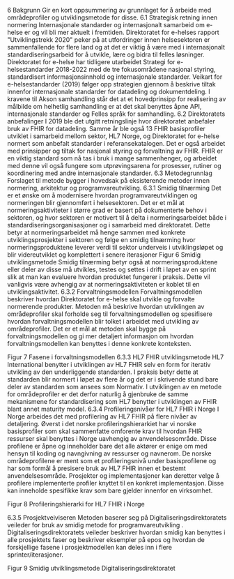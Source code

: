 6	Bakgrunn
Gir en kort oppsummering av grunnlaget for å arbeide med områdeprofiler og utviklingsmetode for disse.
6.1	Strategisk retning innen normering
Internasjonale standarder og internasjonalt samarbeid om e-helse er og vil bli mer aktuelt i fremtiden. Direktoratet for e-helses rapport "Utviklingstrekk 2020" peker på at utfordringer innen helsesektoren er sammenfallende for flere land og at det er viktig å være med i internasjonalt standardiseringsarbeid for å utvikle, lære og bidra til felles løsninger.
Direktoratet for e-helse har tidligere utarbeidet Strategi for e-helsestandarder 2018-2022 med de tre fokusområdene nasjonal styring, standardisert informasjonsinnhold og internasjonale standarder. Veikart for e-helsestandarder (2019) følger opp strategien gjennom å beskrive tiltak innenfor internasjonale standarder for datadeling og dokumentdeling. 
I kravene til Akson samhandling står det at et hovedprinsipp for realisering av målbilde om helhetlig samhandling er at det skal benyttes åpne API, internasjonale standarder og Felles språk for samhandling.
6.2	Direktoratets anbefalinger
I 2019 ble det utgitt retningslinje hvor direktoratet anbefaler bruk av FHIR for datadeling. Samme år ble også 13 FHIR basisprofiler utviklet i samarbeid mellom sektor, HL7 Norge, og Direktoratet for e-helse normert som anbefalt standarder i referansekatalogen. 
Det er også arbeidet med prinsipper og tiltak for nasjonal styring og forvaltning av FHIR. FHIR er en viktig standard som nå tas i bruk i mange sammenhenger, og arbeidet med denne vil også fungere som utprøvingsarena for prosesser, rutiner og koordinering med andre internasjonale standarder.
6.3	Metodegrunnlag
Forslaget til metode bygger i hovedsak på eksisterende metoder innen normering, arkitektur og programvareutvikling.
6.3.1	Smidig tilnærming
Det er et ønske om å modernisere hvordan programvareutviklingen og normeringen blir gjennomført i helsesektoren. Det er et mål at normeringsaktiviteter i større grad er basert på dokumenterte behov i sektoren, og hvor sektoren er motivert til å delta i normeringsarbeidet både i standardiseringsorganisasjoner og i samarbeid med direktoratet. Dette betyr at normeringsarbeidet må henge sammen med konkrete utviklingsprosjekter i sektoren og følge en smidig tilnærming hvor normeringsproduktene leverer verdi til sektor underveis i utviklingsløpet og blir videreutviklet og komplettert i senere iterasjoner 
Figur 6 Smidig utviklingsmetode
Smidig tilnærming betyr også at normeringsproduktene eller deler av disse må utvikles, testes og settes i drift i løpet av en sprint slik at man kan evaluere hvordan produktet fungerer i praksis. Dette vil vanligvis være avhengig av at normeringsaktiviteten er koblet til en utviklingsaktivitet.
6.3.2	Forvaltningsmodellen
Forvaltningsmodellen beskriver hvordan Direktoratet for e-helse skal utvikle og forvalte normerende produkter. Metoden må beskrive hvordan utviklingen av områdeprofiler skal forholde seg til forvaltningsmodellen og spesifisere hvordan forvaltningsmodellen blir tolket i arbeidet med utvikling av områdeprofiler. Det er et mål at metoden skal bygge på forvaltningsmodellen og gi mer detaljert informasjon om hvordan forvaltningsmodellen kan benyttes i denne konkrete konteksten.
 
Figur 7 Fasene i forvaltningsmodellen
6.3.3	HL7 FHIR utviklingsmetode
HL7 International benytter i utviklingen av HL7 FHIR selv en form for iterativ utvikling av den underliggende standarden. I praksis betyr dette at standarden blir normert i løpet av flere år og det er i skrivende stund bare deler av standarden som ansees som Normativ. I utviklingen av en metode for områdeprofiler er det derfor naturlig å gjenbruke de samme mekanismene for standardisering som HL7 benytter i utviklingen av FHIR blant annet maturity model. 
6.3.4	Profileringsnivåer for HL7 FHIR i Norge
I Norge arbeides det med profilering av HL7 FHIR på flere nivåer av detaljering. Øverst i det norske profileringshierarkiet har vi norske basisprofiler som skal sammenfatte omforente krav til hvordan FHIR ressurser skal benyttes i Norge uavhengig av anvendelsesområde. Disse profilene er åpne og inneholder bare det alle aktører er enige om med hensyn til koding og navngivning av ressurser og navnerom. De norske områdeprofilene er ment som et profileringsnivå under basisprofilene og har som formål å presisere bruk av HL7 FHIR innen et bestemt anvendelsesområde. Prosjekter og implementasjoner kan deretter velge å profilere implementerte profiler knyttet til en konkret implementasjon. Disse kan inneholde spesifikke krav som bare gjelder innenfor en virksomhet.
  
Figur 8 Profileringshierarki for HL7 FHIR i Norge

6.3.5	Prosjektveiviseren
Metoden baserer seg på Digitaliseringsdirektoratets veileder for bruk av smidig metode for programvareutvikling . Digitaliseringsdirektoratets veileder beskriver hvordan smidig kan benyttes i alle prosjektets faser og beskriver eksempler på epos og hvordan de forskjellige fasene i prosjektmodellen kan deles inn i flere sprinter/iterasjoner.
 
Figur 9 Smidig utviklingsmetode Digitaliseringsdirektoratet
